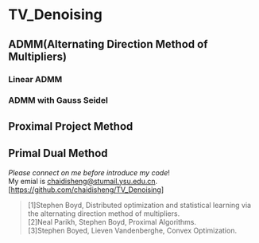 # TV_Denoising
## ADMM(Alternating Direction Method of Multipliers)
### Linear ADMM
### ADMM with Gauss Seidel
## Proximal Project Method
## Primal Dual Method
  _Please connect on me before introduce my code_!  
  My emial is chaidisheng@stumail.ysu.edu.cn.   
  [https://github.com/chaidisheng/TV_Denoising]
>[1]Stephen Boyd, Distributed optimization and statistical learning via the alternating direction method of multipliers.  
>[2]Neal Parikh, Stephen Boyd, Proximal Algorithms.  
>[3]Stephen Boyed, Lieven Vandenberghe, Convex Optimization.
